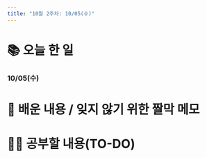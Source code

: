 ```yaml
---
title: "10월 2주차: 10/05(수)"
---
```


# 📚 오늘 한 일
### 10/05(수)


# 📌 배운 내용 / 잊지 않기 위한 짤막 메모

# 🙋‍♀️ 공부할 내용(TO-DO)